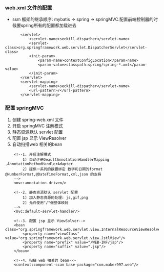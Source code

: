 ### web.xml 文件的配置
* ssm 框架的继承顺序: mybatis -> spring -> springMVC.配置前端控制器的时候要spring所有的配置都加载进去
```
       <servlet>
           <servlet-name>seckill-dispather</servlet-name>
           <servlet-class>org.springframework.web.servlet.DispatcherServlet</servlet-class>
           <init-param>
               <param-name>contextConfigLocation</param-name>
               <param-value>classpath:spring/spring-*.xml</param-value>
           </init-param>
       </servlet>
       <servlet-mapping>
           <servlet-name>seckill-dispather</servlet-name>
           <url-pattern>/</url-pattern>
       </servlet-mapping>
```

### 配置 springMVC

1. 创建 spring-web.xml 文件
2. 开启 springMVC 注解模式
3. 静态资源默认 servlet 配置
4. 配置 jsp 显示 ViewResolver
5. 自动扫描web 相关的bean
```
    <!--1. 开启注解模式
        1) 自动注册DeaultAnnotationHandlerMapping ,AnnotationMethodHandlerAdapter
        2) 提供一系列的数据绑定 数字和日期的format @NumberFormat,@DateTimeFormat,xml,json 的支持
    -->
    <mvc:annotation-driven/>

    <!--2. 静态资源默认 servlet 配置
        1) 加入静态资源的处理: js,gif,png
        2) 允许使用"/"做整体映射
    -->
    <mvc:default-servlet-handler/>

    <!--3. 配置 jsp 显示 ViewSolver-->
    <bean class="org.springframework.web.servlet.view.InternalResourceViewResolver">
        <property name="viewClass" value="org.springframework.web.servlet.view.JstlView"/>
        <property name="prefix" value="/WEB-INF/jsp"/>
        <property name="suffix" value=".jsp"/>
    </bean>

    <!--4. 扫描 web 相关的 bean-->
    <context:component-scan base-package="com.maker997.web"/>

```
